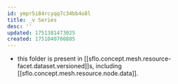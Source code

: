 ```yaml
---
id: ympr5i84rcyqq7c34bb4o8l
title: _v Series
desc: ''
updated: 1751381473025
created: 1751040700805
---
```


- this folder is present in [[sflo.concept.mesh.resource-facet.dataset.versioned]]s, including [[sflo.concept.mesh.resource.node.data]].